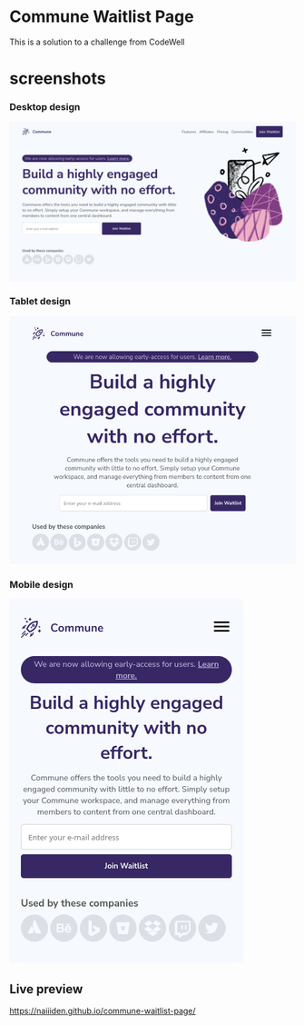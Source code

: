 # Commune Waitlist Page
This is a solution to a challenge from CodeWell
# screenshots
### Desktop design
![desktop](/Design/desktop.png)
### Tablet design
![tablet](/Design/tablet.png)
### Mobile design
![mobile](/Design/mobile.png)
## Live preview
https://naiiiden.github.io/commune-waitlist-page/